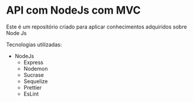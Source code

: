 # API com NodeJs com MVC

Este é um repositório criado para aplicar conhecimentos adquiridos sobre Node Js


Tecnologias utilizadas:
- NodeJs
	- Express
	- Nodemon
	- Sucrase
	- Sequelize
	- Prettier
	- EsLint
